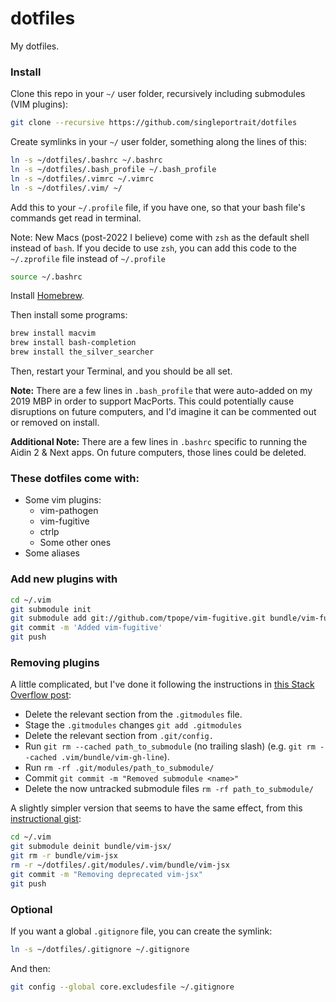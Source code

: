 # dotfiles
My dotfiles.

### Install

Clone this repo in your `~/` user folder, recursively including submodules (VIM plugins):

```sh
git clone --recursive https://github.com/singleportrait/dotfiles
```

Create symlinks in your `~/` user folder, something along the lines of this:

```sh
ln -s ~/dotfiles/.bashrc ~/.bashrc
ln -s ~/dotfiles/.bash_profile ~/.bash_profile
ln -s ~/dotfiles/.vimrc ~/.vimrc
ln -s ~/dotfiles/.vim/ ~/
```

Add this to your `~/.profile` file, if you have one, so that your bash file's commands get read in terminal.

Note: New Macs (post-2022 I believe) come with `zsh` as the default shell instead of `bash`. If you decide to use `zsh`, you can add this code to the `~/.zprofile` file instead of `~/.profile`

```sh
source ~/.bashrc
```

Install [Homebrew](https://brew.sh).

Then install some programs:

```sh
brew install macvim
brew install bash-completion
brew install the_silver_searcher
```

Then, restart your Terminal, and you should be all set.

**Note:** There are a few lines in `.bash_profile` that were auto-added on my 2019 MBP in order to support MacPorts. This could potentially cause disruptions on future computers, and I'd imagine it can be commented out or removed on install.

**Additional Note:** There are a few lines in `.bashrc` specific to running the Aidin 2 & Next apps. On future computers, those lines could be deleted.

### These dotfiles come with:

- Some vim plugins:
  - vim-pathogen
  - vim-fugitive
  - ctrlp
  - Some other ones
- Some aliases


### Add new plugins with

```sh
cd ~/.vim
git submodule init
git submodule add git://github.com/tpope/vim-fugitive.git bundle/vim-fugitive
git commit -m 'Added vim-fugitive'
git push
```

### Removing plugins

A little complicated, but I've done it following the instructions in [this Stack Overflow post](https://stackoverflow.com/questions/1260748/how-do-i-remove-a-submodule):
- Delete the relevant section from the `.gitmodules` file.
- Stage the `.gitmodules` changes `git add .gitmodules`
- Delete the relevant section from `.git/config.`
- Run `git rm --cached path_to_submodule` (no trailing slash) (e.g. `git rm --cached .vim/bundle/vim-gh-line`).
- Run `rm -rf .git/modules/path_to_submodule/`
- Commit `git commit -m "Removed submodule <name>"`
- Delete the now untracked submodule files `rm -rf path_to_submodule/`

A slightly simpler version that seems to have the same effect, from this [instructional gist](https://gist.github.com/manasthakur/d4dc9a610884c60d944a4dd97f0b3560):

```sh
cd ~/.vim
git submodule deinit bundle/vim-jsx/
git rm -r bundle/vim-jsx
rm -r ~/dotfiles/.git/modules/.vim/bundle/vim-jsx
git commit -m "Removing deprecated vim-jsx"
git push
```

### Optional

If you want a global `.gitignore` file, you can create the symlink:

```sh
ln -s ~/dotfiles/.gitignore ~/.gitignore
```

And then:

```sh
git config --global core.excludesfile ~/.gitignore
```

